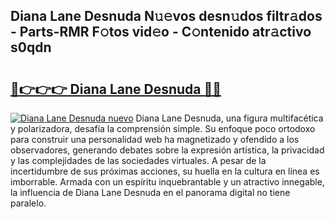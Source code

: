 ## Diana Lane Desnuda N𝚞𝚎vos desn𝚞dos filtr𝚊dos - Parts-RMR F𝚘tos vid𝚎o - C𝚘ntenido atr𝚊ctivo s0qdn

# <h2><a href="http://mb1acr.tromn.icu/?c=Diana+Lane+Desnuda">🔗👉👉👉 Diana Lane Desnuda 🔗🔗</a></h2>

[![Diana Lane Desnuda nuevo](https://i.imgur.com/pEAQMta.gif)](http://mb1acr.tromn.icu/?c=Diana+Lane+Desnuda)
Diana Lane Desnuda, una figura multifacética y polarizadora, desafía la comprensión simple. Su enfoque poco ortodoxo para construir una personalidad web ha magnetizado y ofendido a los observadores, generando debates sobre la expresión artística, la privacidad y las complejidades de las sociedades virtuales. A pesar de la incertidumbre de sus próximas acciones, su huella en la cultura en línea es imborrable. Armada con un espíritu inquebrantable y un atractivo innegable, la influencia de Diana Lane Desnuda en el panorama digital no tiene paralelo.
